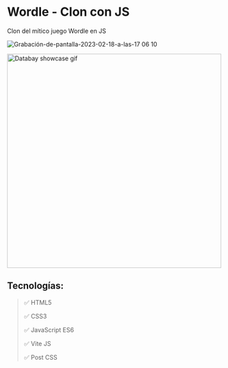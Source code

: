 # Wordle - Clon con JS
Clon del mítico juego Wordle en JS

![Grabación-de-pantalla-2023-02-18-a-las-17 06 10](https://user-images.githubusercontent.com/76822966/219876200-24274275-0958-442d-ae78-47ca32c0b0d8.gif)

<img src="https://github.com/Voyz/voyz_public/blob/master/databay_promo_vidA_gif_A03.gif" alt="Databay showcase gif" title="Databay showcase gif" width="500"/>

 ## Tecnologías:
 > :white_check_mark: HTML5
 >
 > :white_check_mark: CSS3
 >
 > :white_check_mark: JavaScript ES6
 >
 > :white_check_mark: Vite JS
 >
 > :white_check_mark: Post CSS
 >
 
 
